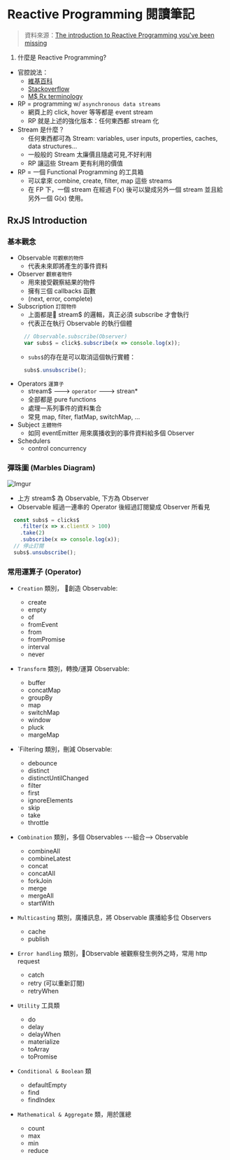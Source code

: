# Reactive Programming 閱讀筆記
> 資料來源：[The introduction to Reactive Programming you've been missing](https://gist.github.com/staltz/868e7e9bc2a7b8c1f754#reactive-programming-is-programming-with-asynchronous-data-streams)

1. 什麼是 Reactive Programming?
  * 官腔說法：
    * [維基百科](https://en.wikipedia.org/wiki/Reactive_programming)
    * [Stackoverflow](http://stackoverflow.com/questions/1028250/what-is-functional-reactive-programming)
    * [M$ Rx terminology](https://rx.codeplex.com/)
  * RP = programming w/ `asynchronous data streams`
    * 網頁上的 click, hover 等等都是 event stream
    * RP 就是上述的強化版本：任何東西都 stream 化
  * Stream 是什麼？
    * 任何東西都可為 Stream: variables, user inputs, properties, caches, data structures...
    * 一般般的 Stream 太廉價且隨處可見,不好利用
    * RP 讓這些 Stream 更有利用的價值
  * RP = 一個 Functional Programming 的工具箱
    * 可以拿來 combine, create, filter, map 這些 streams
    * 在 FP 下，一個 stream 在經過 F(x) 後可以變成另外一個 stream 並且給另外一個 G(x) 使用。

## RxJS Introduction

### 基本觀念

* Observable `可觀察的物件`
  * 代表未來即將產生的事件資料
* Observer `觀察者物件`
  * 用來接受觀察結果的物件
  * 擁有三個 callbacks 函數
  * (next, error, complete)
* Subscription `訂閱物件`
  * 上面都是 stream$ 的邏輯，真正必須 subscribe 才會執行
  * 代表正在執行 Observable 的執行個體
  ```js
    // Observable.subscribe(Observer)
    var subs$ = click$.subscribe(x => console.log(x));
  ```
  * `subs$`的存在是可以取消這個執行實體：
  ```js
    subs$.unsubscribe();
  ```
* Operators `運算子`
  * stream$ ---> `operator` ---> strean*
  * 全部都是 pure functions
  * 處理一系列事件的資料集合
  * 常見 map, filter, flatMap, switchMap, ...
* Subject `主體物件`
  * 如同 eventEmitter 用來廣播收到的事件資料給多個 Observer
* Schedulers
  * control concurrency

### 彈珠圖 (Marbles Diagram)

![Imgur](http://i.imgur.com/7LrTzGu.png)
  * 上方 stream$ 為 Observable, 下方為 Observer
  * Observable 經過一連串的 Operator 後經過訂閱變成 Observer 所看見
  ```js
    const subs$ = clicks$
      .filter(x => x.clientX > 100)
      .take(2)
      .subscribe(x => console.log(x));
    // 停止訂閱
    subs$.unsubscribe();
  ```

### 常用運算子 (Operator)
* `Creation` 類別， 創造 Observable:
  * create
  * empty
  * of
  * fromEvent
  * from
  * fromPromise
  * interval
  * never

* `Transform` 類別，轉換/運算 Observable:
  * buffer
  * concatMap
  * groupBy
  * map
  * switchMap
  * window
  * pluck
  * margeMap

* `Filtering 類別，刪減 Observable:
  * debounce
  * distinct
  * distinctUntilChanged
  * filter
  * first
  * ignoreElements
  * skip
  * take
  * throttle

* `Combination` 類別，多個 Observables ---組合--> Observable
  * combineAll
  * combineLatest
  * concat
  * concatAll
  * forkJoin
  * merge
  * mergeAll
  * startWith

* `Multicasting` 類別，廣播訊息，將 Observable 廣播給多位 Observers
  * cache
  * publish

* `Error handling` 類別，Observable 被觀察發生例外之時，常用 http request
  * catch
  * retry (可以重新訂閱)
  * retryWhen

* `Utility` 工具類
  * do
  * delay
  * delayWhen
  * materialize
  * toArray
  * toPromise

* `Conditional & Boolean` 類
  * defaultEmpty
  * find
  * findIndex

* `Mathematical & Aggregate` 類，用於匯總
  * count
  * max
  * min
  * reduce